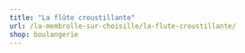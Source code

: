 ```yaml
---
title: "La flûte croustillante"
url: /la-membrolle-sur-choisille/la-flute-croustillante/
shop: boulangerie
---
```

